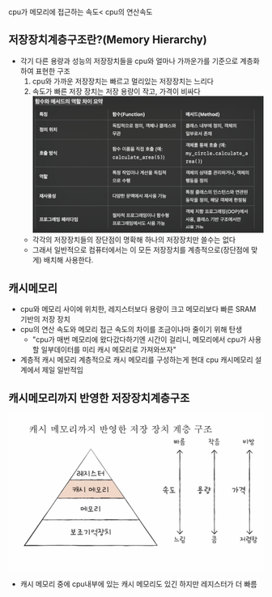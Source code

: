 cpu가 메모리에 접근하는 속도< cpu의 연산속도
## 저장장치계층구조란?(Memory Hierarchy)
- 각기 다른 용량과 성능의 저장장치들을 cpu와 얼마나 가까운가를 기준으로 계층화하여 표현한 구조
	1.  cpu와 가까운 저장장치는 빠르고 멀리있는 저장장치는 느리다
	2.  속도가 빠른 저장 장치는 저장 용량이 작고, 가격이 비싸다
	![](../../../../01_daily_study/pic/Screenshot%204.png)
	- 각각의 저장장치들의 장단점이 명확해 하나의 저장장치만 쓸수는 없다
	- 그래서 일반적으로 컴퓨터에서는 이 모든 저장장치를 계층적으로(장단점에 맞게) 배치해 사용한다.

## 캐시메모리
- cpu와 메모리 사이에 위치한, 레지스터보다 용량이 크고 메모리보다 빠른 SRAM 기반의 저장 장치
- cpu의 연산 속도와 메모리 접근 속도의 차이를 조금이나마 줄이기 위해 탄생
	- "cpu가 매번 메모리에 왔다갔다하기엔 시간이 걸리니, 메모리에서 cpu가 사용할 일부데이터를 미리 캐시 메모리로 가져와쓰자"
- 계층적 캐시 메모리
	계층적으로 캐시 메모리를 구성하는게 현대 cpu 캐시메모리 설계에서 제일 일반적임
## 캐시메모리까지 반영한 저장장치계층구조
![](../Screenshot%201.png)
- 캐시 메모리 중에 cpu내부에 있는 캐시 메모리도 있긴 하지만 레지스터가 더 빠름

